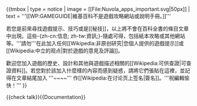 {{tmbox
| type  = notice
| image = [[File:Nuvola_apps_important.svg|50px]]
| text  = '''[[WP:GAMEGUIDE|維基百科不是遊戲攻略網站或說明手冊。]]'''

若您是前來尋找遊戲提示、技巧或是[[秘技]]，以上將不會在百科全書的條目文章中出現。這些-{zh-cn:信息; zh-tw:資訊;}-隨處可得，包括紙本攻略或其他網站等。'''請勿'''在此加入任何[[Wikipedia:非原创研究|您個人提供的遊戲提示]]或[[Wikipedia:中立的观点|對於遊戲的意見及評論]]。

歡迎您加入遊戲的歷史、設計和其他與遊戲描述相關的[[Wikipedia:可供查證|可查證資料]]。若您對於該加入什麼樣的內容而感到疑惑，請將它們張貼在這裡，並記得在文章結尾加入 '''<nowiki>~~~~</nowiki>''' 作[[Wikipedia:在讨论页上签名|簽名]]。'''祝編輯愉快！'''
}}

{{check talk}}<noinclude>{{Documentation}}</noinclude>